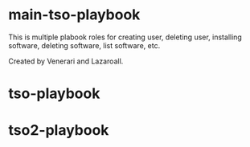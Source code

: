 # main-tso-playbook

This is multiple plabook roles for creating user, deleting user, installing software, deleting software, list software, etc.

Created by Venerari and Lazaroall.
# tso-playbook
# tso2-playbook
